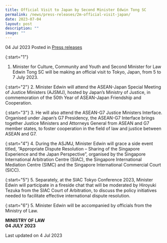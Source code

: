 ```yaml
---
title: Official Visit to Japan by Second Minister Edwin Tong SC
permalink: /news/press-releases/2m-official-visit-japan/
date: 2023-07-04
layout: post
description: ""
image: ""
---
```

04 Jul 2023 Posted in [Press releases](/news/press-releases)

{:start="1"}
1.  Minister for Culture, Community and Youth and Second Minister for Law Edwin Tong SC will be making an official visit to Tokyo, Japan, from 5 to 7 July 2023.

{:start="2"}
2.  Minister Edwin will attend the ASEAN-Japan Special Meeting of Justice Ministers (AJSMJ), hosted by Japan’s Ministry of Justice, in commemoration of the 50th Year of ASEAN-Japan Friendship and Cooperation. 

{:start="3"}
3.  He will also attend the ASEAN-G7 Justice Ministers Interface. Organised under Japan’s G7 Presidency, the ASEAN-G7 Interface brings together Justice Ministers and Attorneys General from ASEAN and G7 member states, to foster cooperation in the field of law and justice between ASEAN and G7. 

{:start="4"}
4.  During the ASJMJ, Minister Edwin will grace a side event titled, “Appropriate Dispute Resolution – Sharing of the Singapore Experience and the Japan Perspective”, organised by the Singapore International Arbitration Centre (SIAC), the Singapore International Mediation Centre (SIMC) and the Singapore International Commercial Court (SICC).

{:start="5"}
5.  Separately, at the SIAC Tokyo Conference 2023, Minister Edwin will participate in a fireside chat that will be moderated by Hiroyuki Tezuka from the SIAC Court of Arbitration, to discuss the policy initiatives needed to facilitate effective international dispute resolution.

{:start="6"}
5.  Minister Edwin will be accompanied by officials from the Ministry of Law.

**MINISTRY OF LAW**
<br>**04 JULY 2023**

<p class="right-side-updated">Last updated on 4 Jul 2023</p>